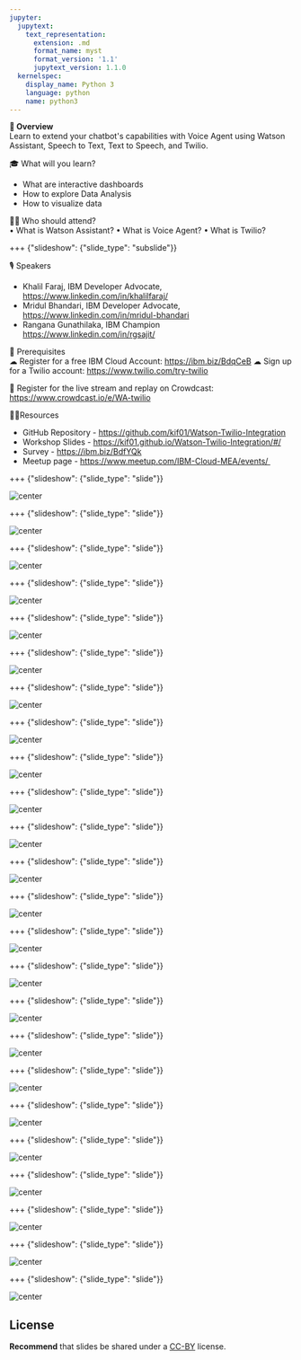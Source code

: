 ```yaml
---
jupyter:
  jupytext:
    text_representation:
      extension: .md
      format_name: myst
      format_version: '1.1'
      jupytext_version: 1.1.0
  kernelspec:
    display_name: Python 3
    language: python
    name: python3
---
```

<!-- 
+++ {"slideshow": {"slide_type": "slide"}}

# Tutorial slides

- Slides are optional (e.g., you may not use them if your presentation is via live coding).
- If the pre-recorded presentations will use slides, we request that you deposit the slides in this folder.

+++ {"slideshow": {"slide_type": "slide"}}

## Use text-based source

- We ask that you use text-based formats for your slides, e.g., markdown 
- This markdown file is an example source for slides using `nbconvert` and Reveal. See the GitHub action '.github/workflows/slides.yml' in this repo so see how this markdown file is converted to a HTML slide show and published on GitHub Pages - https://fawazsiddiqi.github.io/slides_to_pages

+++ {"slideshow": {"slide_type": "subslide"}}

## An example sub-slide

- Another option: you can write your slide content using markdown and use an app for slide design, like [Deckset](https://www.deckset.com) or similar.

+++ {"slideshow": {"slide_type": "slide"}}

## Naming convention and file list

- Use a **naming convention** where each file name starts with a number, reflecting the order of use in the presentation of the tutorial.
- List your slide files in a markdown, with a brief description.


+++ {"slideshow": {"slide_type": "slide"}} 
-->


**🌟 Overview** <br />
Learn to extend your chatbot's capabilities with Voice Agent using Watson Assistant, Speech to Text, Text to Speech, and Twilio.

🎓 What will you learn? <br />
- What are interactive dashboards
- How to explore Data Analysis
- How to visualize data

👩‍💻 Who should attend? <br />
• What is Watson Assistant?
• What is Voice Agent?
• What is Twilio?

+++ {"slideshow": {"slide_type": "subslide"}}

🎙️ Speakers <br />
- Khalil Faraj, IBM Developer Advocate, https://www.linkedin.com/in/khalilfaraj/
- Mridul Bhandari, IBM Developer Advocate, https://www.linkedin.com/in/mridul-bhandari
- Rangana Gunathilaka, IBM Champion https://www.linkedin.com/in/rgsajit/

🎈 Prerequisites <br />
☁ Register for a free IBM Cloud Account: https://ibm.biz/BdqCeB
☁ Sign up for a Twilio account: https://www.twilio.com/try-twilio

🍉 Register for the live stream and replay on Crowdcast: <br/>
https://www.crowdcast.io/e/WA-twilio

👩‍💻Resources <br />
- GitHub Repository - https://github.com/kif01/Watson-Twilio-Integration
- Workshop Slides - https://kif01.github.io/Watson-Twilio-Integration/#/
- Survey - https://ibm.biz/BdfYQk
- Meetup page - https://www.meetup.com/IBM-Cloud-MEA/events/ 

+++ {"slideshow": {"slide_type": "slide"}}

![center](https://github.com/kif01/Watson-Twilio-Integration/blob/master/images/slide_images/Slide1.jpeg?raw=true)

+++ {"slideshow": {"slide_type": "slide"}}

![center](https://github.com/kif01/Watson-Twilio-Integration/blob/master/images/slide_images/Slide2.jpeg?raw=true)

+++ {"slideshow": {"slide_type": "slide"}}

![center](https://github.com/kif01/Watson-Twilio-Integration/blob/master/images/slide_images/Slide3.jpeg?raw=true)

+++ {"slideshow": {"slide_type": "slide"}}

![center](https://github.com/kif01/Watson-Twilio-Integration/blob/master/images/slide_images/Slide4.jpeg?raw=true)

+++ {"slideshow": {"slide_type": "slide"}}

![center](https://github.com/kif01/Watson-Twilio-Integration/blob/master/images/slide_images/Slide5.jpeg?raw=true)

+++ {"slideshow": {"slide_type": "slide"}}

![center](https://github.com/kif01/Watson-Twilio-Integration/blob/master/images/slide_images/Slide6.jpeg?raw=true)

+++ {"slideshow": {"slide_type": "slide"}}

![center](https://github.com/kif01/Watson-Twilio-Integration/blob/master/images/slide_images/Slide7.jpeg?raw=true)

+++ {"slideshow": {"slide_type": "slide"}}

![center](https://github.com/kif01/Watson-Twilio-Integration/blob/master/images/slide_images/Slide8.jpeg?raw=true)

+++ {"slideshow": {"slide_type": "slide"}}

![center](https://github.com/kif01/Watson-Twilio-Integration/blob/master/images/slide_images/Slide9.jpeg?raw=true)

+++ {"slideshow": {"slide_type": "slide"}}

![center](https://github.com/kif01/Watson-Twilio-Integration/blob/master/images/slide_images/Slide10.jpeg?raw=true)

+++ {"slideshow": {"slide_type": "slide"}}

![center](https://github.com/kif01/Watson-Twilio-Integrations/blob/master/images/slide_images/Slide11.jpeg?raw=true)

+++ {"slideshow": {"slide_type": "slide"}}

![center](https://github.com/kif01/Watson-Twilio-Integration/blob/master/images/slide_images/Slide12.jpeg?raw=true)

+++ {"slideshow": {"slide_type": "slide"}}

![center](https://github.com/mkif01/Watson-Twilio-Integration/blob/master/images/slide_images/Slide13.jpeg?raw=true)

+++ {"slideshow": {"slide_type": "slide"}}

![center](https://github.com/kif01/Watson-Twilio-Integration/blob/master/images/slide_images/Slide14.jpeg?raw=true)

+++ {"slideshow": {"slide_type": "slide"}}

![center](https://github.com/kif01/Watson-Twilio-Integration/blob/master/images/slide_images/Slide15.jpeg?raw=true)

+++ {"slideshow": {"slide_type": "slide"}}

![center](https://github.com/kif01/Watson-Twilio-Integration/blob/master/images/slide_images/Slide16.jpeg?raw=true)

+++ {"slideshow": {"slide_type": "slide"}}

![center](https://github.com/kif01/Watson-Twilio-Integration/blob/master/images/slide_images/Slide17.jpeg?raw=true)

+++ {"slideshow": {"slide_type": "slide"}}

![center](https://github.com/kif01/Watson-Twilio-Integration/blob/master/images/slide_images/Slide18.jpeg?raw=true)

+++ {"slideshow": {"slide_type": "slide"}}

![center](https://github.com/kif01/Watson-Twilio-Integration/blob/master/images/slide_images/Slide19.jpeg?raw=true)

+++ {"slideshow": {"slide_type": "slide"}}

![center](https://github.com/kif01/Watson-Twilio-Integration/blob/master/images/slide_images/Slide20.jpeg?raw=true)

+++ {"slideshow": {"slide_type": "slide"}}

![center](https://github.com/kif01/Watson-Twilio-Integration/blob/master/images/slide_images/Slide21.jpeg?raw=true)

+++ {"slideshow": {"slide_type": "slide"}}

![center](https://github.com/kif01/Watson-Twilio-Integration/blob/master/images/slide_images/Slide22.jpeg?raw=true)

+++ {"slideshow": {"slide_type": "slide"}}

![center](https://github.com/kif01/Watson-Twilio-Integration/blob/master/images/slide_images/Slide23.jpeg?raw=true)

+++ {"slideshow": {"slide_type": "slide"}}

![center](https://github.com/kif01/Watson-Twilio-Integration/blob/master/images/slide_images/Slide24.jpeg?raw=true)

## License

**Recommend** that slides be shared under a [CC-BY](https://creativecommons.org/licenses/by/4.0/) license.
